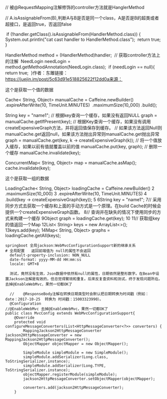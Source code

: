 // 被@RequestMapping注解修饰的controller方法就是HanglerMethod

// A.isAssignableFrom(B),判断A与B是否是同一个class，A是否是B的超类或者超接口，是返回true，否返回false

​        if (!handler.getClass().isAssignableFrom(HandlerMethod.class)) {
​            System.out.println("cat cast handler to HandlerMethod.class");
​            return true;
​        }

HandlerMethod method = (HandlerMethod)handler;
​        // 获取controller方法上的注解
​        NeedLogin needLogin = method.getMethodAnnotation(NeedLogin.class);
​        if (needLogin == null){
​            return true;
​        }作者：东雎链接：https://juejin.im/post/5c63d91e518825622f12dd0a来源：

这个是获取一个值的数据

Cache< String, Object> manualCache = Caffeine.newBuilder()
​         .expireAfterWrite(10, TimeUnit.MINUTES)
​         .maximumSize(10_000)
​         .build();
 
 String key = "name1";
 // 根据key查询一个缓存，如果没有返回NULL
 graph = manualCache.getIfPresent(key);
 // 根据Key查询一个缓存，如果没有调用createExpensiveGraph方法，并将返回值保存到缓存。
// 如果该方法返回Null则manualCache.get返回null，如果该方法抛出异常则manualCache.get抛出异常
graph = manualCache.get(key, k -> createExpensiveGraph(k));
// 将一个值放入缓存，如果以前有值就覆盖以前的值
manualCache.put(key, graph);
// 删除一个缓存
manualCache.invalidate(key);

ConcurrentMap< String, Object> map = manualCache.asMap();
cache.invalidate(key);



这个是获取一组的数据

LoadingCache< String, Object> loadingCache = Caffeine.newBuilder()
 2        .maximumSize(10_000)
 3        .expireAfterWrite(10, TimeUnit.MINUTES)
 4        .build(key -> createExpensiveGraph(key));
 5
 6String key = "name1";
 7// 采用同步方式去获取一个缓存和上面的手动方式是一个原理。在build Cache的时候会提供一个createExpensiveGraph函数。
 8// 查询并在缺失的情况下使用同步的方式来构建一个缓存
 9Object graph = loadingCache.get(key);
10
11// 获取组key的值返回一个Map
12List< String> keys = new ArrayList<>();
13keys.add(key);
14Map< String, Object> graphs = loadingCache.getAll(keys);





```
springboot 全局jackson:WebMvcConfigurationSupport新的继承关系
# 全局配置   返回前端值为 null的属性不会返回
  default-property-inclusion: NON_NULL
  date-format: yyyy-MM-dd HH:mm:ss
  locale: GMT+8
  
  测试，竟然没有生效，Json数据中依然有null的属性，日期依然是整形数字。在Bean中设置Jackson注解是有效的，但总觉得繁琐和重复。后来反复查资料和测试，终于发现问题所在。去掉@EnableWebMvc，果然一切都OK了
  
  //	@ResponseBody注解在转换日期类型时会默认把日期转换为时间戳（例如： date：2017-10-25  转换为 时间戳：15003323990）。
  @Configuration
//@EnableWebMvc 去掉@EnableWebMvc，果然一切都OK了
public class MvcConfig extends WebMvcConfigurationSupport{
	@Override
	protected void configureMessageConverters(List<HttpMessageConverter<?>> converters) {
		MappingJackson2HttpMessageConverter jackson2HttpMessageConverter = new MappingJackson2HttpMessageConverter();
	    ObjectMapper objectMapper = new ObjectMapper();

	    SimpleModule simpleModule = new SimpleModule();
	    simpleModule.addSerializer(Long.class, ToStringSerializer.instance);
	    simpleModule.addSerializer(Long.TYPE, ToStringSerializer.instance);
	    objectMapper.registerModule(simpleModule);
	    jackson2HttpMessageConverter.setObjectMapper(objectMapper);

	    converters.add(jackson2HttpMessageConverter);
	}
```